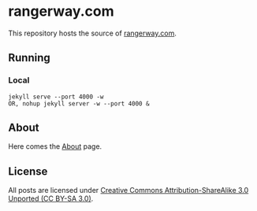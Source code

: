 # rangerway.com

This repository hosts the source of [rangerway.com](http://rangerway.com).

## Running

### Local

    jekyll serve --port 4000 -w
    OR, nohup jekyll server -w --port 4000 &

## About

Here comes the [About](http://rangerway.com/ranger) page.

## License
All posts are licensed under [Creative Commons Attribution-ShareAlike 3.0 Unported (CC BY-SA 3.0)](http://creativecommons.org/licenses/by-sa/3.0/deed.en_GB).
